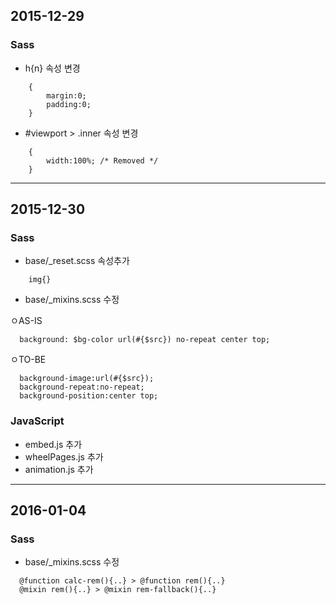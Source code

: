 ## 2015-12-29
### Sass
- h{n} 속성 변경
```
	{
		margin:0;
		padding:0;
	}
```

- #viewport > .inner 속성 변경
```
	{
		width:100%; /* Removed */
	}
```
***

## 2015-12-30
### Sass
- base/_reset.scss 속성추가


```
	img{}
``` 

- base/_mixins.scss 수정

ㅇAS-IS
```
  background: $bg-color url(#{$src}) no-repeat center top;
```

ㅇTO-BE
```
  background-image:url(#{$src});
  background-repeat:no-repeat;
  background-position:center top;
```
### JavaScript
- embed.js 추가
- wheelPages.js 추가
- animation.js 추가
***

## 2016-01-04
### Sass
- base/_mixins.scss 수정
```
  @function calc-rem(){..} > @function rem(){..}
  @mixin rem(){..} > @mixin rem-fallback(){..}
```
